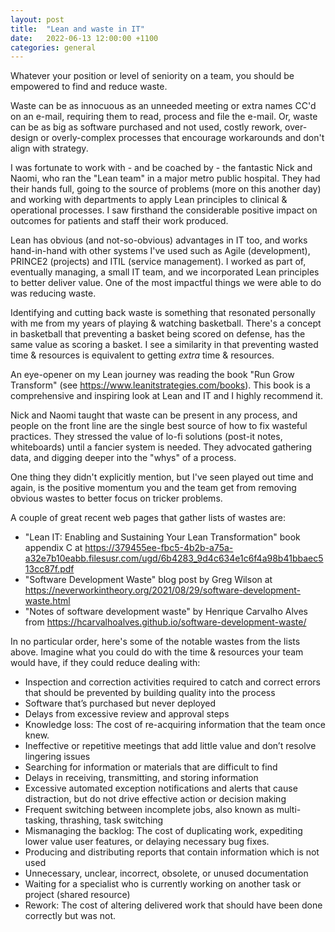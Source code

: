 ```yaml
---
layout: post
title:  "Lean and waste in IT"
date:   2022-06-13 12:00:00 +1100
categories: general
---
```


Whatever your position or level of seniority on a team, you should be empowered to find and reduce waste.

Waste can be as innocuous as an unneeded meeting or extra names CC'd on an e-mail, requiring them to read, process and file the e-mail. Or, waste can be as big as software purchased and not used, costly rework, over-design or overly-complex processes that encourage workarounds and don't align with strategy.

I was fortunate to work with - and be coached by - the fantastic Nick and Naomi, who ran the "Lean team" in a major metro public hospital. They had their hands full, going to the source of problems (more on this another day) and working with departments to apply Lean principles to clinical & operational processes. I saw firsthand the considerable positive impact on outcomes for patients and staff their work produced.

Lean has obvious (and not-so-obvious) advantages in IT too, and works hand-in-hand with other systems I've used such as Agile (development), PRINCE2 (projects) and ITIL (service management). I worked as part of, eventually managing, a small IT team, and we incorporated Lean principles to better deliver value. One of the most impactful things we were able to do was reducing waste.

Identifying and cutting back waste is something that resonated personally with me from my years of playing & watching basketball. There's a concept in basketball that preventing a basket being scored on defense, has the same value as scoring a basket. I see a similarity in that preventing wasted time & resources is equivalent to getting _extra_ time & resources.

An eye-opener on my Lean journey was reading the book "Run Grow Transform" (see <https://www.leanitstrategies.com/books>). This book is a comprehensive and inspiring look at Lean and IT and I highly recommend it.

Nick and Naomi taught that waste can be present in any process, and people on the front line are the single best source of how to fix wasteful practices. They stressed the value of lo-fi solutions (post-it notes, whiteboards) until a fancier system is needed. They advocated gathering data, and digging deeper into the "whys" of a process.

One thing they didn't explicitly mention, but I've seen played out time and again, is the positive momentum you and the team get from removing obvious wastes to better focus on tricker problems.

A couple of great recent web pages that gather lists of wastes are:

- "Lean IT: Enabling and Sustaining Your Lean Transformation" book appendix C at <https://379455ee-fbc5-4b2b-a75a-a32e7b10eabb.filesusr.com/ugd/6b4283_9d4c634e1c6f4a98b41bbaec513cc87f.pdf>
- "Software Development Waste" blog post by Greg Wilson at <https://neverworkintheory.org/2021/08/29/software-development-waste.html>
- "Notes of software development waste" by Henrique Carvalho Alves from <https://hcarvalhoalves.github.io/software-development-waste/>

In no particular order, here's some of the notable wastes from the lists above. Imagine what you could do with the time & resources your team would have, if they could reduce dealing with:

- Inspection and correction activities required to catch and correct errors that should be prevented by building quality into the process
- Software that’s purchased but never deployed
- Delays from excessive review and approval steps
- Knowledge loss: The cost of re-acquiring information that the team once knew.
- Ineffective or repetitive meetings that add little value and don’t resolve lingering issues
- Searching for information or materials that are difficult to find
- Delays in receiving, transmitting, and storing information
- Excessive automated exception notifications and alerts that cause distraction, but do not drive effective action or decision making
- Frequent switching between incomplete jobs, also known as multi-tasking, thrashing, task switching
- Mismanaging the backlog: The cost of duplicating work, expediting lower value user features, or delaying necessary bug fixes.
- Producing and distributing reports that contain information which is not used
- Unnecessary, unclear, incorrect, obsolete, or unused documentation
- Waiting for a specialist who is currently working on another task or project (shared resource)
- Rework: The cost of altering delivered work that should have been done correctly but was not.
